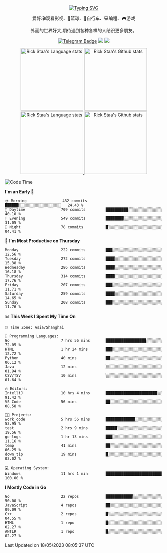 <div align="center"> 

[![Typing SVG](https://readme-typing-svg.herokuapp.com?size=25&duration=2500&color=eeeeee&vCenter=true&width=200&height=40&lines=Hi+there+%F0%9F%91%8B%F0%9F%8F%BB;I'm+DanBai)](https://git.io/typing-svg)

爱好:🎬观看影视、🏀篮球、🚴自行车、💻编程、🎮游戏

外面的世界好大,期待遇到各种各样的人结识更多朋友。

[![Telegram Badge](https://img.shields.io/badge/-Telegram-blue?style=flat&logo=Telegram&logoColor=white)](https://t.me/danbai9420) 
[![](https://img.shields.io/badge/-Blog-brightgreen?style=flat&logo=Blogger&logoColor=white)](https://p00q.cn)
[![](https://img.shields.io/badge/-Email-red?style=flat&logo=Mail.Ru&logoColor=white)](mailto:danbai@88.com)
</div>

<!-- Light Mode -->
<div align="center"> 
<a href="https://github.com/anuraghazra/github-readme-stats#gh-light-mode-only">
<img height=200 src="https://github-readme-stats-git-master-rstaa-rickstaa.vercel.app/api/top-langs/?username=danbai225&layout=compact&langs_count=10&hide_border=1&role=OWNER,COLLABORATOR#gh-light-mode-only" alt="Rick Staa's Language stats" />
</a>
<a href="https://github.com/anuraghazra/github-readme-stats#gh-light-mode-only">
<img height=200 src="https://github-readme-stats-git-master-rstaa-rickstaa.vercel.app/api?username=danbai225&show_icons=true&count_private=true&line_height=28&hide_border=1&include_all_commits=true&card_width=450&role=OWNER,COLLABORATOR&exclude_repo=github-readme-stats#gh-light-mode-only" alt="Rick Staa's Github stats" />
</a>
</div>

<!-- Dark Mode -->
<div align="center"> 
<a href="https://github.com/anuraghazra/github-readme-stats#gh-dark-mode-only">
<img height=200 src="https://github-readme-stats-git-master-rstaa-rickstaa.vercel.app/api/top-langs/?username=danbai225&layout=compact&langs_count=10&hide_border=1&role=OWNER,COLLABORATOR&theme=github_dark#gh-dark-mode-only" alt="Rick Staa's Language stats" />
</a>
<a href="https://github.com/anuraghazra/github-readme-stats#gh-dark-mode-only">
<img height=200 src="https://github-readme-stats-git-master-rstaa-rickstaa.vercel.app/api?username=danbai225&show_icons=true&count_private=true&line_height=28&hide_border=1&include_all_commits=true&card_width=450&role=OWNER,COLLABORATOR&exclude_repo=github-readme-stats&theme=github_dark#gh-dark-mode-only" alt="Rick Staa's Github stats" />
</a>
</div>

<!--START_SECTION:waka-->
![Code Time](http://img.shields.io/badge/Code%20Time-308%20hrs%201%20min-blue)

**I'm an Early 🐤** 

```text
🌞 Morning                432 commits         ██████░░░░░░░░░░░░░░░░░░░   24.43 % 
🌆 Daytime                709 commits         ██████████░░░░░░░░░░░░░░░   40.10 % 
🌃 Evening                549 commits         ████████░░░░░░░░░░░░░░░░░   31.05 % 
🌙 Night                  78 commits          █░░░░░░░░░░░░░░░░░░░░░░░░   04.41 % 
```
📅 **I'm Most Productive on Thursday** 

```text
Monday                   222 commits         ███░░░░░░░░░░░░░░░░░░░░░░   12.56 % 
Tuesday                  272 commits         ████░░░░░░░░░░░░░░░░░░░░░   15.38 % 
Wednesday                286 commits         ████░░░░░░░░░░░░░░░░░░░░░   16.18 % 
Thursday                 314 commits         ████░░░░░░░░░░░░░░░░░░░░░   17.76 % 
Friday                   207 commits         ███░░░░░░░░░░░░░░░░░░░░░░   11.71 % 
Saturday                 259 commits         ████░░░░░░░░░░░░░░░░░░░░░   14.65 % 
Sunday                   208 commits         ███░░░░░░░░░░░░░░░░░░░░░░   11.76 % 
```


📊 **This Week I Spent My Time On** 

```text
🕑︎ Time Zone: Asia/Shanghai

💬 Programming Languages: 
Go                       7 hrs 56 mins       ██████████████████░░░░░░░   72.05 % 
HTML                     1 hr 24 mins        ███░░░░░░░░░░░░░░░░░░░░░░   12.72 % 
Python                   40 mins             ██░░░░░░░░░░░░░░░░░░░░░░░   06.12 % 
Java                     12 mins             ░░░░░░░░░░░░░░░░░░░░░░░░░   01.94 % 
CSV/TSV                  10 mins             ░░░░░░░░░░░░░░░░░░░░░░░░░   01.64 % 

🔥 Editors: 
IntelliJ                 10 hrs 4 mins       ███████████████████████░░   91.42 % 
VS Code                  56 mins             ██░░░░░░░░░░░░░░░░░░░░░░░   08.58 % 

🐱‍💻 Projects: 
work_code                5 hrs 56 mins       █████████████░░░░░░░░░░░░   53.95 % 
test                     2 hrs 9 mins        █████░░░░░░░░░░░░░░░░░░░░   19.56 % 
go-logs                  1 hr 13 mins        ███░░░░░░░░░░░░░░░░░░░░░░   11.16 % 
temp                     41 mins             ██░░░░░░░░░░░░░░░░░░░░░░░   06.25 % 
down_tip                 19 mins             █░░░░░░░░░░░░░░░░░░░░░░░░   03.02 % 

💻 Operating System: 
Windows                  11 hrs 1 min        █████████████████████████   100.00 % 
```

**I Mostly Code in Go** 

```text
Go                       22 repos            ████████████░░░░░░░░░░░░░   50.00 % 
JavaScript               4 repos             ██░░░░░░░░░░░░░░░░░░░░░░░   09.09 % 
C++                      2 repos             █░░░░░░░░░░░░░░░░░░░░░░░░   04.55 % 
HTML                     1 repo              █░░░░░░░░░░░░░░░░░░░░░░░░   02.27 % 
ANTLR                    1 repo              █░░░░░░░░░░░░░░░░░░░░░░░░   02.27 % 
```




 Last Updated on 18/05/2023 08:05:37 UTC
<!--END_SECTION:waka-->
